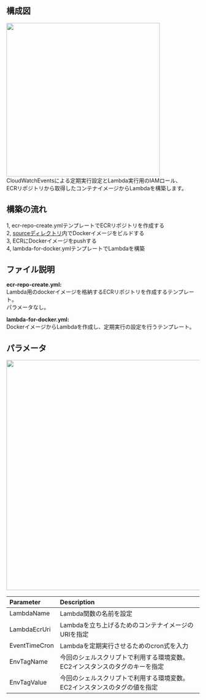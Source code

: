 ## 構成図
<img src="https://noname.work/wp-content/uploads/2021/06/%E6%A7%8B%E6%88%90-1.png" width="400">
CloudWatchEventsによる定期実行設定とLambda実行用のIAMロール、<br>
ECRリポジトリから取得したコンテナイメージからLambdaを構築します。

## 構築の流れ
1, ecr-repo-create.ymlテンプレートでECRリポジトリを作成する<br>
2, [sourceディレクトリ](../source)内でDockerイメージをビルドする<br>
3, ECRにDockerイメージをpushする<br>
4, lambda-for-docker.ymlテンプレートでLambdaを構築


## ファイル説明
**ecr-repo-create.yml:**<br>
Lambda用のdockerイメージを格納するECRリポジトリを作成するテンプレート。<br>
パラメータなし。

**lambda-for-docker.yml:**<br>
DockerイメージからLambdaを作成し、定期実行の設定を行うテンプレート。

## パラメータ
<img src="https://noname.work/wp-content/uploads/2021/06/%E3%83%8F%E3%82%9A%E3%83%A9%E3%83%A1%E3%83%BC%E3%82%BF-1024x837.png" width="600">

| Parameter | Description |
|:---|:---|
| LambdaName | Lambda関数の名前を設定 |
| LambdaEcrUri | Lambdaを立ち上げるためのコンテナイメージのURIを指定 |
| EventTimeCron | Lambdaを定期実行させるためのcron式を入力 |
| EnvTagName | 今回のシェルスクリプトで利用する環境変数。EC2インスタンスのタグのキーを指定 |
| EnvTagValue | 今回のシェルスクリプトで利用する環境変数。EC2インスタンスのタグの値を指定 |
